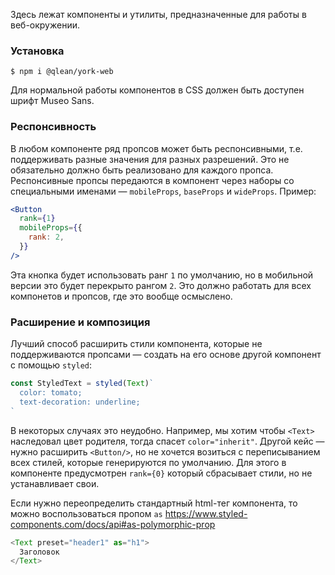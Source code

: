 Здесь лежат компоненты и утилиты, предназначенные для работы в веб-окружении.

### Установка

```shell static
$ npm i @qlean/york-web
```

Для нормальной работы компонентов в CSS должен быть доступен шрифт Museo Sans.

### Респонсивность

В любом компоненте ряд пропсов может быть респонсивными, т.е. поддерживать разные значения для разных разрешений. Это не обязательно должно быть реализовано для каждого пропса. Респонсивные пропсы передаются в компонент через наборы со специальными именами — `mobileProps`, `baseProps` и `wideProps`. Пример:

```jsx static
<Button
  rank={1}
  mobileProps={{
    rank: 2,
  }}
/>
```

Эта кнопка будет использовать ранг `1` по умолчанию, но в мобильной версии это будет перекрыто рангом `2`. Это должно работать для всех компонетов и пропсов, где это вообще осмыслено.

### Расширение и композиция

Лучший способ расширить стили компонента, которые не поддерживаются пропсами — создать на его основе другой компонент с помощью `styled`:

```js static
const StyledText = styled(Text)`
  color: tomato;
  text-decoration: underline;
`
```

В некоторых случаях это неудобно. Например, мы хотим чтобы `<Text>` наследовал цвет родителя, тогда спасет `color="inherit"`. Другой кейс — нужно расширить `<Button/>`, но не хочется возиться с переписыванием всех стилей, которые генерируются по умолчанию. Для этого в компоненте предусмотрен `rank={0}` который сбрасывает стили, но не устанавливает свои.

Если нужно переопределить стандартный html-тег компонента, то можно воспользоваться пропом `as`
https://www.styled-components.com/docs/api#as-polymorphic-prop

```js static
<Text preset="header1" as="h1">
  Заголовок
</Text>
```
